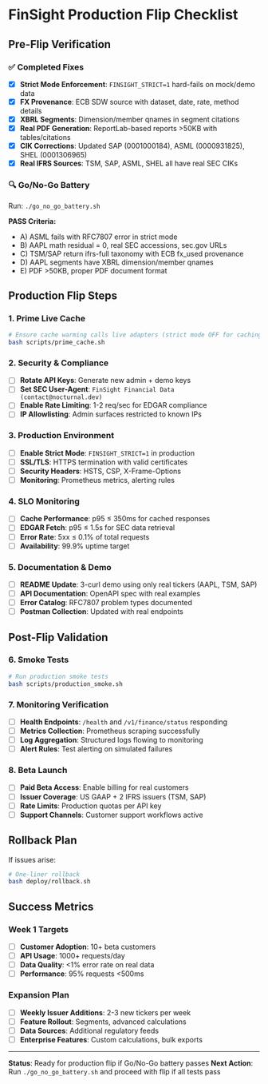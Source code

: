 # FinSight Production Flip Checklist

## Pre-Flip Verification

### ✅ Completed Fixes
- [x] **Strict Mode Enforcement**: `FINSIGHT_STRICT=1` hard-fails on mock/demo data
- [x] **FX Provenance**: ECB SDW source with dataset, date, rate, method details
- [x] **XBRL Segments**: Dimension/member qnames in segment citations
- [x] **Real PDF Generation**: ReportLab-based reports >50KB with tables/citations
- [x] **CIK Corrections**: Updated SAP (0001000184), ASML (0000931825), SHEL (0001306965)
- [x] **Real IFRS Sources**: TSM, SAP, ASML, SHEL all have real SEC CIKs

### 🔍 Go/No-Go Battery
Run: `./go_no_go_battery.sh`

**PASS Criteria:**
- A) ASML fails with RFC7807 error in strict mode
- B) AAPL math residual = 0, real SEC accessions, sec.gov URLs
- C) TSM/SAP return ifrs-full taxonomy with ECB fx_used provenance
- D) AAPL segments have XBRL dimension/member qnames
- E) PDF >50KB, proper PDF document format

## Production Flip Steps

### 1. Prime Live Cache
```bash
# Ensure cache warming calls live adapters (strict mode OFF for caching)
bash scripts/prime_cache.sh
```

### 2. Security & Compliance
- [ ] **Rotate API Keys**: Generate new admin + demo keys
- [ ] **Set SEC User-Agent**: `FinSight Financial Data (contact@nocturnal.dev)`
- [ ] **Enable Rate Limiting**: 1-2 req/sec for EDGAR compliance
- [ ] **IP Allowlisting**: Admin surfaces restricted to known IPs

### 3. Production Environment
- [ ] **Enable Strict Mode**: `FINSIGHT_STRICT=1` in production
- [ ] **SSL/TLS**: HTTPS termination with valid certificates
- [ ] **Security Headers**: HSTS, CSP, X-Frame-Options
- [ ] **Monitoring**: Prometheus metrics, alerting rules

### 4. SLO Monitoring
- [ ] **Cache Performance**: p95 ≤ 350ms for cached responses
- [ ] **EDGAR Fetch**: p95 ≤ 1.5s for SEC data retrieval
- [ ] **Error Rate**: 5xx ≤ 0.1% of total requests
- [ ] **Availability**: 99.9% uptime target

### 5. Documentation & Demo
- [ ] **README Update**: 3-curl demo using only real tickers (AAPL, TSM, SAP)
- [ ] **API Documentation**: OpenAPI spec with real examples
- [ ] **Error Catalog**: RFC7807 problem types documented
- [ ] **Postman Collection**: Updated with real endpoints

## Post-Flip Validation

### 6. Smoke Tests
```bash
# Run production smoke tests
bash scripts/production_smoke.sh
```

### 7. Monitoring Verification
- [ ] **Health Endpoints**: `/health` and `/v1/finance/status` responding
- [ ] **Metrics Collection**: Prometheus scraping successfully
- [ ] **Log Aggregation**: Structured logs flowing to monitoring
- [ ] **Alert Rules**: Test alerting on simulated failures

### 8. Beta Launch
- [ ] **Paid Beta Access**: Enable billing for real customers
- [ ] **Issuer Coverage**: US GAAP + 2 IFRS issuers (TSM, SAP)
- [ ] **Rate Limits**: Production quotas per API key
- [ ] **Support Channels**: Customer support workflows active

## Rollback Plan

If issues arise:
```bash
# One-liner rollback
bash deploy/rollback.sh
```

## Success Metrics

### Week 1 Targets
- [ ] **Customer Adoption**: 10+ beta customers
- [ ] **API Usage**: 1000+ requests/day
- [ ] **Data Quality**: <1% error rate on real data
- [ ] **Performance**: 95% requests <500ms

### Expansion Plan
- [ ] **Weekly Issuer Additions**: 2-3 new tickers per week
- [ ] **Feature Rollout**: Segments, advanced calculations
- [ ] **Data Sources**: Additional regulatory feeds
- [ ] **Enterprise Features**: Custom calculations, bulk exports

---

**Status**: Ready for production flip if Go/No-Go battery passes
**Next Action**: Run `./go_no_go_battery.sh` and proceed with flip if all tests pass
